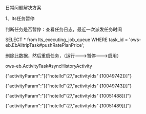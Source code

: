 日常问题解决方案



1、lts任务暂停

判断任务是否暂停：查看任务日志，最近一次派发任务时间

SELECT  * from lts_executing_job_queue WHERE task_id = 'ows-eb.EbAlitripTask#pushRatePlanPrice';

删除此数据，然后重启任务，（运行--->暂停--->启用）





ows-eb.ActivityTask#syncHistoryActivity



{"activityParam":"[{\"hotelId\":27,\"activityIds\":[10049742]}]"}

{"activityParam":"[{\"hotelId\":27,\"activityIds\":[10049743]}]"}

{"activityParam":"[{\"hotelId\":27,\"activityIds\":[10051488]}]"}

{"activityParam":"[{\"hotelId\":27,\"activityIds\":[10051489]}]"}

